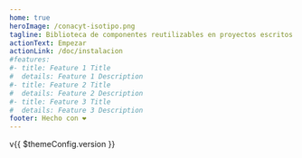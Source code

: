 ```yaml
---
home: true
heroImage: /conacyt-isotipo.png
tagline: Biblioteca de componentes reutilizables en proyectos escritos en VueJS, que forma parte del SIS-DAI y permite crear mapas interactivos de manera sencilla con diferentes formas de representación de datos geográficos (clasificación de datos, coropletas, símbolos graduados, clusters y texturas).
actionText: Empezar
actionLink: /doc/instalacion
#features:
#- title: Feature 1 Title
#  details: Feature 1 Description
#- title: Feature 2 Title
#  details: Feature 2 Description
#- title: Feature 3 Title
#  details: Feature 3 Description
footer: Hecho con ❤️
---
```


v{{ $themeConfig.version }}
